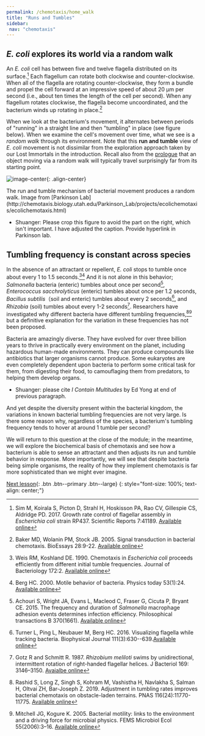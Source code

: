 ```yaml
---
permalink: /chemotaxis/home_walk
title: "Runs and Tumbles"
sidebar:
 nav: "chemotaxis"
---
```


## *E. coli* explores its world via a random walk

An *E. coli* cell has between five and twelve flagella distributed on its surface.[^Sim2017] Each flagellum can rotate both clockwise and counter-clockwise. When all of the flagella are rotating counter-clockwise, they form a bundle and propel the cell forward at an impressive speed of about 20 µm per second (i.e., about ten times the length of the cell per second). When any flagellum rotates clockwise, the flagella become uncoordinated, and the bacterium winds up rotating in place.[^Baker2005]

When we look at the bacterium's movement, it alternates between periods of "running" in a straight line and then "tumbling" in place (see figure below). When we examine the cell's movement over time, what we see is a *random walk* through its environment. Note that this **run and tumble** view of *E. coli* movement is not dissimilar from the exploration approach taken by our Lost Immortals in the introduction. Recall also from the [prologue](prologue) that an object moving via a random walk will typically travel surprisingly far from its starting point.

![image-center](../assets/images/chemotaxis_intro_runtumble.png){: .align-center}
<figcaption>The run and tumble mechanism of bacterial movement produces a random walk. Image from [Parkinson Lab](http://chemotaxis.biology.utah.edu/Parkinson_Lab/projects/ecolichemotaxis/ecolichemotaxis.html)</figcaption>

* Shuanger: Please crop this figure to avoid the part on the right, which isn't important. I have adjusted the caption. Provide hyperlink in Parkinson lab.

## Tumbling frequency is constant across species

In the absence of an attractant or repellent, *E. coli* stops to tumble once about every 1 to 1.5 seconds.[^Weis1990][^Berg2000] And it is not alone in this behavior; *Salmonella* bacteria (enteric) tumbles about once per second[^Achouri2015], *Enterococcus sacchrolyticus* (enteric) tumbles about once per 1.2 seconds, *Bacillus subtilis*（soil and enteric) tumbles about every 2 seconds[^Turner2016], and *Rhizobia* (soil) tumbles about every 1-2 seconds[^Gotz1987]. Researchers have investigated why different bacteria have different tumbling frequencies,[^Rashid2019][^Mitchell2005] but a definitive explanation for the variation in these frequencies has not been proposed.

Bacteria are amazingly diverse. They have evolved for over three billion years to thrive in practically every environment on the planet, including hazardous human-made environments. They can produce compounds like antibiotics that larger organisms cannot produce. Some eukaryotes are even completely dependent upon bacteria to perform some critical task for them, from digesting their food, to camouflaging them from predators, to helping them develop organs.

* Shuanger: please cite *I Contain Multitudes* by Ed Yong at end of previous paragraph.

And yet despite the diversity present within the bacterial kingdom, the variations in known bacterial tumbling frequencies are not very large. Is there some reason why, regardless of the species, a bacterium's tumbling frequency tends to hover at around 1 tumble per second?

We will return to this question at the close of the module; in the meantime, we will explore the biochemical basis of chemotaxis and see how a bacterium is able to sense an attractant and then adjusts its run and tumble behavior in response. More importantly, we will see that despite bacteria being simple organisms, the reality of how they implement chemotaxis is far more sophisticated than we might ever imagine.

[^Pierucci1978]: Pierucci O. 1978. Dimensions of *Escherichia coli* at various growth rates: Model of envelope growth. Journal of Bacteriology 135(2):559-574. [Available online](https://jb.asm.org/content/jb/135/2/559.full.pdf)

[^Sim2017]: Sim M, Koirala S, Picton D, Strahl H, Hoskisson PA, Rao CV, Gillespie CS, Aldridge PD. 2017. Growth rate control of flagellar assembly in *Escherichia coli* strain RP437. Scientific Reports 7:41189. [Available online](https://www.nature.com/articles/srep41189#:~:text=Escherichia%20coli%20is%20a%20prominent,distributed%20across%20the%20cell%20surface.)

[^Baker2005]: Baker MD, Wolanin PM, Stock JB. 2005. Signal transduction in bacterial chemotaxis. BioEssays 28:9-22. [Available online](https://pubmed.ncbi.nlm.nih.gov/16369945/)

[^Weis1990]: Weis RM, Koshland DE. 1990. Chemotaxis in *Escherichia coli* proceeds efficiently from different initial tumble frequencies. Journal of Bacteriology 172:2. [Available online](https://jb.asm.org/content/jb/172/2/1099.full.pdf)

[^Berg2000]: Berg HC. 2000. Motile behavior of bacteria. Physics today 53(1):24. [Available online](https://physicstoday.scitation.org/doi/pdf/10.1063/1.882934)

[^Achouri2015]: Achouri S, Wright JA, Evans L, Macleod C, Fraser G, Cicuta P, Bryant CE. 2015. The frequency and duration of *Salmonella* macrophage adhesion events determines infection efficiency. Philosophical transactions B 370(1661). [Available online](https://www.ncbi.nlm.nih.gov/pmc/articles/PMC4275903/)

[^Turner2016]: Turner L, Ping L, Neubauer M, Berg HC. 2016. Visualizing flagella while tracking bacteria. Biophysical Journal 111(3):630--639.[Available online](https://pubmed.ncbi.nlm.nih.gov/27508446/)

[^Parkinson2015]: Parkinson JS, Hazelbauer, Falke JJ. 2015. Signaling and sensory adaptation in *Escherichia coli* chemoreceptors: 2015 update. [Available online](https://www.sciencedirect.com/science/article/abs/pii/S0966842X15000578)

[^Yang2019]: Yang W, Cassidy CK, Ames P, Diebolder CA, Schulten K, Luthey-Schulten Z, Parkinson JS, Briegel A. 2019. *In situ* confomraitonal changes of the *Escherichia coli* serine chemoreceptor in different signaling states. mBio. [Available online](https://mbio.asm.org/content/10/4/e00973-19/article-info)

[^Saragosti2001]: Saragosti J, Calvez V, Bournaveas, N, Perthame B, Buguin A, Silberzan P. 2001. Directional persistence of chemotactic bacteria in a traveling concentration wave. PNAS. [Available online](https://www.pnas.org/content/pnas/108/39/16235.full.pdf)

[^Gotz1987]: Gotz R and Schmitt R. 1987. *Rhizobium meliloti* swims by unidirectional, intermittent rotation of right-handed flagellar helices. J Bacteriol 169: 3146–3150. [Avaialbe online](https://www.ncbi.nlm.nih.gov/pmc/articles/PMC212363/)

[^Lim2019]: Lim S, Guo XK, Boedicker JQ. 2019. Connecting single-cell properties to collective behavior in multiple wild isolates of the *Enterobacter cloacae* complex. PLoS ONE 14(4): e0214719. [Avaialbe online](https://doi.org/10.1371/journal.pone.0214719)

[^Rashid2019]: Rashid S, Long Z, Singh S, Kohram M, Vashistha H, Navlakha S, Salman H, Oltvai ZH, Bar-Joseph Z. 2019. Adjustment in tumbling rates improves bacterial chemotaxis on obstacle-laden terrains. PNAS 116(24):11770-11775. [Available online](https://www.pnas.org/content/116/24/11770)

[^Mitchell2005]: Mitchell JG, Kogure K. 2005. Bacterial motility: links to the environment and a driving force for microbial physics. FEMS Microbiol Ecol 55(2006):3–16. [Available online](https://academic.oup.com/femsec/article/55/1/3/554107)

[Next lesson](home_signal){: .btn .btn--primary .btn--large}
{: style="font-size: 100%; text-align: center;"}
